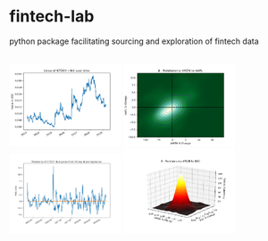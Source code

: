 # fintech-lab
python package facilitating sourcing and exploration of fintech data

<br>
<img src="https://raw.githubusercontent.com/Thomas-Power/fintech-lab/master/example%20outputs/Figure_1.png" alt="Example" width="200">
<img src="https://raw.githubusercontent.com/Thomas-Power/fintech-lab/master/example%20outputs/Figure_2.png" alt="Example" width="200">
<br>
<img src="https://raw.githubusercontent.com/Thomas-Power/fintech-lab/master/example%20outputs/Figure_3.png" alt="Example" width="200">
<img src="https://raw.githubusercontent.com/Thomas-Power/fintech-lab/master/example%20outputs/Figure_4.png" alt="Example" width="200">
